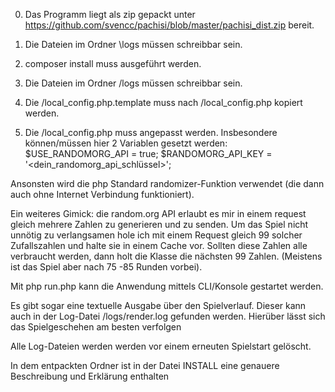 0. Das Programm liegt als zip gepackt unter https://github.com/svencc/pachisi/blob/master/pachisi_dist.zip bereit.

1. Die Dateien im Ordner \logs müssen schreibbar sein.

2. composer install muss ausgeführt werden.

3. Die Dateien im Ordner /logs müssen schreibbar sein.

4. Die /local_config.php.template muss nach /local_config.php kopiert werden.

5. Die /local_config.php muss angepasst werden. Insbesondere können/müssen hier 2 Variablen gesetzt werden:
$USE_RANDOMORG_API = true;
$RANDOMORG_API_KEY = '<dein_randomorg_api_schlüssel>';

Ansonsten wird die php Standard randomizer-Funktion verwendet (die dann auch ohne Internet Verbindung funktioniert).

Ein weiteres Gimick: die random.org API erlaubt es mir in einem request gleich mehrere Zahlen zu generieren und zu senden. 
Um das Spiel nicht unnötig zu verlangsamen hole ich mit einem Request gleich 99 solcher Zufallszahlen und halte sie in einem Cache vor. 
Sollten diese Zahlen alle verbraucht werden, dann holt die Klasse die nächsten 99 Zahlen. (Meistens ist das Spiel aber nach 75 -85 Runden vorbei).

Mit php run.php kann die Anwendung mittels CLI/Konsole gestartet werden.

Es gibt sogar eine textuelle Ausgabe über den Spielverlauf.
Dieser kann auch in der Log-Datei /logs/render.log gefunden werden. Hierüber lässt sich das Spielgeschehen am besten verfolgen

Alle Log-Dateien werden werden vor einem erneuten Spielstart gelöscht.

In dem entpackten Ordner ist in der Datei INSTALL eine genauere Beschreibung und Erklärung enthalten
